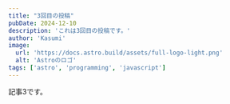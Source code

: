 ```yaml
---
title: "3回目の投稿"
pubDate: 2024-12-10
description: 'これは3回目の投稿です。'
author: 'Kasumi'
image: 
  url: 'https://docs.astro.build/assets/full-logo-light.png'
  alt: 'Astroのロゴ'
tags: ['astro', 'programming', 'javascript']
---
```


 記事3です。